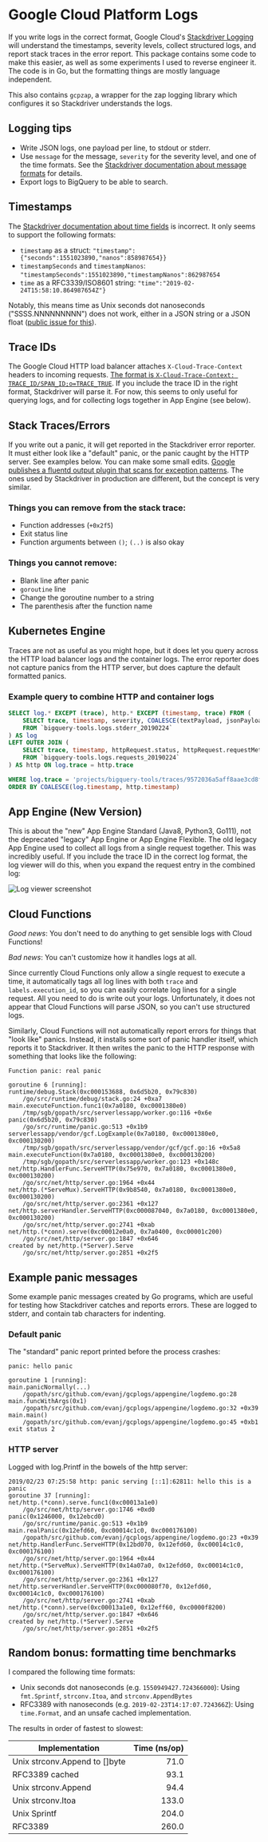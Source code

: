 # Google Cloud Platform Logs

If you write logs in the correct format, Google Cloud's [Stackdriver Logging](https://cloud.google.com/logging/docs/basic-concepts) will understand the timestamps, severity levels, collect structured logs, and report stack traces in the error report. This package contains some code to make this easier, as well as some experiments I used to reverse engineer it. The code is in Go, but the formatting things are mostly language independent.

This also contains `gcpzap`, a wrapper for the zap logging library which configures it so Stackdriver understands the logs.


## Logging tips

* Write JSON logs, one payload per line, to stdout or stderr.
* Use `message` for the message, `severity` for the severity level, and one of the time formats. See the [Stackdriver documentation about message formats](https://cloud.google.com/logging/docs/agent/configuration#process-payload) for details.
* Export logs to BigQuery to be able to search.


## Timestamps

The [Stackdriver documentation about time fields](https://cloud.google.com/logging/docs/agent/configuration#timestamp-processing) is incorrect. It only seems to support the following formats:

* `timestamp` as a struct: `"timestamp":{"seconds":1551023890,"nanos":858987654}}`
* `timestampSeconds` and `timestampNanos`: `"timestampSeconds":1551023890,"timestampNanos":862987654`
* `time` as a RFC3339/ISO8601 string: `"time":"2019-02-24T15:58:10.864987654Z"}`

Notably, this means time as Unix seconds dot nanoseconds ("SSSS.NNNNNNNNN") does not work, either in a JSON string or a JSON float ([public issue for this](https://issuetracker.google.com/issues/125918756)).


## Trace IDs

The Google Cloud HTTP load balancer attaches `X-Cloud-Trace-Context` headers to incoming requests. [The format is `X-Cloud-Trace-Context: TRACE_ID/SPAN_ID;o=TRACE_TRUE`](https://cloud.googler.com/trace/docs/toubleshooting#force-trace). If you include the trace ID in the right format, Stackdriver will parse it. For now, this seems to only useful for querying logs, and for collecting logs together in App Engine (see below).


## Stack Traces/Errors

If you write out a panic, it will get reported in the Stackdriver error reporter. It must either look like a "default" panic, or the panic caught by the HTTP server. See examples below. You can make some small edits. [Google publishes a fluentd output plugin that scans for exception patterns](https://github.com/GoogleCloudPlatform/fluent-plugin-detect-exceptions). The ones used by Stackdriver in production are different, but the concept is very similar.

### Things you can remove from the stack trace:

* Function addresses (`+0x2f5`)
* Exit status line
* Function arguments between `()`; `(..)` is also okay

### Things you cannot remove:

* Blank line after panic
* `goroutine` line
* Change the goroutine number to a string
* The parenthesis after the function name


## Kubernetes Engine

Traces are not as useful as you might hope, but it does let you query across the HTTP load balancer logs and the container logs. The error reporter does not capture panics from the HTTP server, but does capture the default formatted panics.


### Example query to combine HTTP and container logs

```sql
SELECT log.* EXCEPT (trace), http.* EXCEPT (timestamp, trace) FROM (
	SELECT trace, timestamp, severity, COALESCE(textPayload, jsonPayload.message) AS text
	FROM `bigquery-tools.logs.stderr_20190224`
) AS log
LEFT OUTER JOIN (
	SELECT trace, timestamp, httpRequest.status, httpRequest.requestMethod, httpRequest.requestUrl, jsonpayload_type_loadbalancerlogentry.statusdetails
	FROM `bigquery-tools.logs.requests_20190224`
) AS http ON log.trace = http.trace

WHERE log.trace = 'projects/bigquery-tools/traces/9572036a5aff8aae3cd8f1f053d348b1'
ORDER BY COALESCE(log.timestamp, http.timestamp)
```


## App Engine (New Version)

This is about the "new" App Engine Standard (Java8, Python3, Go111), not the deprecated "legacy" App Engine or App Engine Flexible. The old legacy App Engine used to collect all logs from a single request together. This was incredibly useful. If you include the trace ID in the correct log format, the log viewer will do this, when you expand the request entry in the combined log:

![Log viewer screenshot](/appengine-collected-logs.png?raw=true "Log viewer screenshot")



## Cloud Functions

*Good news*: You don't need to do anything to get sensible logs with Cloud Functions!

*Bad news*: You can't customize how it handles logs at all.

Since currently Cloud Functions only allow a single request to execute a time, it automatically tags all log lines with both `trace` and `labels.execution_id`, so you can easily correlate log lines for a single request. All you need to do is write out your logs. Unfortunately, it does not appear that Cloud Functions will parse JSON, so you can't use structured logs.

Similarly, Cloud Functions will not automatically report errors for things that "look like" panics. Instead, it installs some sort of panic handler itself, which reports it to Stackdriver. It then writes the panic to the HTTP response with something that looks like the following:

```
Function panic: real panic

goroutine 6 [running]:
runtime/debug.Stack(0xc000153688, 0x6d5b20, 0x79c830)
	/go/src/runtime/debug/stack.go:24 +0xa7
main.executeFunction.func1(0x7a0180, 0xc0001380e0)
	/tmp/sgb/gopath/src/serverlessapp/worker.go:116 +0x6e
panic(0x6d5b20, 0x79c830)
	/go/src/runtime/panic.go:513 +0x1b9
serverlessapp/vendor/gcf.LogExample(0x7a0180, 0xc0001380e0, 0xc000130200)
	/tmp/sgb/gopath/src/serverlessapp/vendor/gcf/gcf.go:16 +0x5a8
main.executeFunction(0x7a0180, 0xc0001380e0, 0xc000130200)
	/tmp/sgb/gopath/src/serverlessapp/worker.go:123 +0x148c
net/http.HandlerFunc.ServeHTTP(0x75e970, 0x7a0180, 0xc0001380e0, 0xc000130200)
	/go/src/net/http/server.go:1964 +0x44
net/http.(*ServeMux).ServeHTTP(0x9b8540, 0x7a0180, 0xc0001380e0, 0xc000130200)
	/go/src/net/http/server.go:2361 +0x127
net/http.serverHandler.ServeHTTP(0xc000087040, 0x7a0180, 0xc0001380e0, 0xc000130200)
	/go/src/net/http/server.go:2741 +0xab
net/http.(*conn).serve(0xc00012e0a0, 0x7a0400, 0xc00001c200)
	/go/src/net/http/server.go:1847 +0x646
created by net/http.(*Server).Serve
	/go/src/net/http/server.go:2851 +0x2f5
```


## Example panic messages

Some example panic messages created by Go programs, which are useful for testing how Stackdriver catches and reports errors. These are logged to stderr, and contain tab characters for indenting.


### Default panic

The "standard" panic report printed before the process crashes:

```
panic: hello panic

goroutine 1 [running]:
main.panicNormally(...)
	/gopath/src/github.com/evanj/gcplogs/appengine/logdemo.go:28
main.funcWithArgs(0x1)
	/gopath/src/github.com/evanj/gcplogs/appengine/logdemo.go:32 +0x39
main.main()
	/gopath/src/github.com/evanj/gcplogs/appengine/logdemo.go:45 +0xb1
exit status 2
```


### HTTP server

Logged with log.Printf in the bowels of the http server:

```
2019/02/23 07:25:58 http: panic serving [::1]:62811: hello this is a panic
goroutine 37 [running]:
net/http.(*conn).serve.func1(0xc00013a1e0)
	/go/src/net/http/server.go:1746 +0xd0
panic(0x1246000, 0x12ebcd0)
	/go/src/runtime/panic.go:513 +0x1b9
main.realPanic(0x12efd60, 0xc00014c1c0, 0xc000176100)
	/gopath/src/github.com/evanj/gcplogs/appengine/logdemo.go:23 +0x39
net/http.HandlerFunc.ServeHTTP(0x12bd070, 0x12efd60, 0xc00014c1c0, 0xc000176100)
	/go/src/net/http/server.go:1964 +0x44
net/http.(*ServeMux).ServeHTTP(0x14a07a0, 0x12efd60, 0xc00014c1c0, 0xc000176100)
	/go/src/net/http/server.go:2361 +0x127
net/http.serverHandler.ServeHTTP(0xc000080f70, 0x12efd60, 0xc00014c1c0, 0xc000176100)
	/go/src/net/http/server.go:2741 +0xab
net/http.(*conn).serve(0xc00013a1e0, 0x12eff60, 0xc0000f8200)
	/go/src/net/http/server.go:1847 +0x646
created by net/http.(*Server).Serve
	/go/src/net/http/server.go:2851 +0x2f5
```

## Random bonus: formatting time benchmarks

I compared the following time formats:

* Unix seconds dot nanoseconds (e.g. `1550949427.724366000`): Using `fmt.Sprintf`, `strconv.Itoa`, and `strconv.AppendBytes`
* RFC3389 with nanoseconds (e.g. `2019-02-23T14:17:07.724366Z`): Using `time.Format`, and an unsafe cached implementation.

The results in order of fastest to slowest:

| Implementation | Time (ns/op) |
| --- | ---: |
| Unix strconv.Append to []byte | 71.0 |
| RFC3389 cached | 93.1 |
| Unix strconv.Append | 94.4 |
| Unix strconv.Itoa | 133.0 |
| Unix Sprintf | 204.0 |
| RFC3389 | 260.0 |
